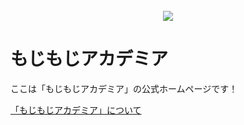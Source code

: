 <br>
<center><img class="mojimojiacademia_main" src="https://www.moji.page/academia/mojimojiacademia_logo_D.svg"></center>

# もじもじアカデミア
ここは「もじもじアカデミア」の公式ホームページです！

[「もじもじアカデミア」について](https://www.moji.page/academia/about)
